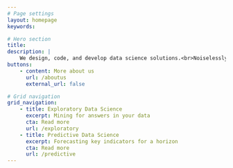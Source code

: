 ```yaml
---
# Page settings
layout: homepage
keywords:

# Hero section
title: 
description: |
    We design, code, and develop data science solutions.<br>Noiselessly.
buttons:
    - content: More about us
      url: /aboutus
      external_url: false

# Grid navigation
grid_navigation:
    - title: Exploratory Data Science
      excerpt: Mining for answers in your data
      cta: Read more
      url: /exploratory      
    - title: Predictive Data Science
      excerpt: Forecasting key indicators for a horizon
      cta: Read more
      url: /predictive 
---
```

